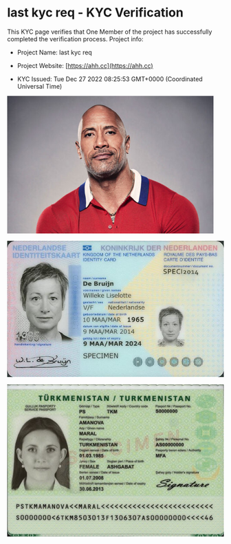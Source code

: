 # last kyc req - KYC Verification
		


This KYC page verifies that One Member of the project has successfully completed the verification process. Project info:
		


- Project Name: last kyc req
		

- Project Website: [https://ahh.cc](https://ahh.cc)
		

- KYC Issued: Tue Dec 27 2022 08:25:53 GMT+0000 (Coordinated Universal Time)
		


![This is an face image](./personFace.png)
		

![This is an cnic image](./cnicImage.png)
		

![This is an passport image](./passportImage.png)
	